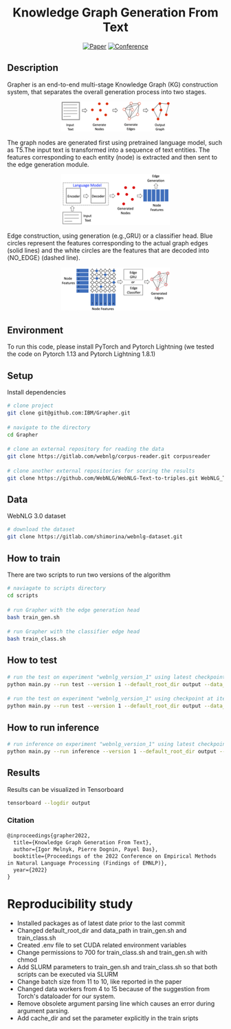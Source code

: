 <div align="center">    
 
# Knowledge Graph Generation From Text

[![Paper](https://img.shields.io/badge/Paper-ArXiv.2211.10511-blue)](https://arxiv.org/abs/2211.10511)
[![Conference](https://img.shields.io/badge/EMNLP-2022-orange)](https://2022.emnlp.org/)
 
<!--  
Conference   
-->   
</div>

## Description   
Grapher is an end-to-end multi-stage Knowledge Graph (KG) construction system, that separates the overall generation process  into  two  stages.
<p align="center">
  <img src="imgs/overview_grapher.png" width="50%">
</p>
The  graph  nodes  are generated first using pretrained language model, such as T5.The input text is transformed into a sequence of text entities. The features corresponding to each entity (node) is extracted and then sent to the edge generation module.
<p align="center">
  <img src="imgs/node_gen.png" width="50%">
</p>
Edge construction, using generation (e.g.,GRU) or a classifier head. Blue circles represent the features corresponding to the actual graph edges (solid lines) and the white circles are the features that are decoded into ⟨NO_EDGE⟩ (dashed line).
<p align="center">
  <img src="imgs/edges_gen.png" width="50%">
</p>

## Environment
To run this code, please install PyTorch and Pytorch Lightning (we tested the code on Pytorch 1.13 and Pytorch Lightning 1.8.1)
  

## Setup   
Install dependencies   
```bash
# clone project   
git clone git@github.com:IBM/Grapher.git

# navigate to the directory
cd Grapher

# clone an external repository for reading the data
git clone https://gitlab.com/webnlg/corpus-reader.git corpusreader

# clone another external repositories for scoring the results
git clone https://github.com/WebNLG/WebNLG-Text-to-triples.git WebNLG_Text_to_triples
 ```   
## Data

WebNLG 3.0 dataset   
 ```bash
# download the dataset   
git clone https://gitlab.com/shimorina/webnlg-dataset.git
```

## How to train
There are two scripts to run two versions of the algorithm
```bash
# naviagate to scripts directory
cd scripts

# run Grapher with the edge generation head
bash train_gen.sh

# run Grapher with the classifier edge head
bash train_class.sh
```

## How to test
```bash
# run the test on experiment "webnlg_version_1" using latest checkpoint last.ckpt
python main.py --run test --version 1 --default_root_dir output --data_path webnlg-dataset/release_v3.0/en

# run the test on experiment "webnlg_version_1" using checkpoint at iteration 5000
python main.py --run test --version 1 --default_root_dir output --data_path webnlg-dataset/release_v3.0/en --checkpoint_model_id 5000
```

## How to run inference
```bash
# run inference on experiment "webnlg_version_1" using latest checkpoint last.ckpt
python main.py --run inference --version 1 --default_root_dir output --inference_input_text "Danielle Harris had a main role in Super Capers, a 98 minute long movie."
```

## Results
Results can be visualized in Tensorboard
```bash
tensorboard --logdir output
```

### Citation   
```
@inproceedings{grapher2022,
  title={Knowledge Graph Generation From Text},
  author={Igor Melnyk, Pierre Dognin, Payel Das},
  booktitle={Proceedings of the 2022 Conference on Empirical Methods in Natural Language Processing (Findings of EMNLP)},
  year={2022}
}
```   

# Reproducibility study
* Installed packages as of latest date prior to the last commit
* Changed default_root_dir and data_path in train_gen.sh and train_class.sh
* Created .env file to set CUDA related environment variables
* Change permissions to 700 for train_class.sh and train_gen.sh with chmod
* Add SLURM parameters to train_gen.sh and train_class.sh so that both scripts can be executed via SLURM
* Change batch size from 11 to 10, like reported in the paper
* Changed data workers from 4 to 15 because of the suggestion from Torch's dataloader for our system.
* Remove obsolete argument parsing line which causes an error during argument parsing.
* Add cache_dir and set the parameter explicitly in the train sripts